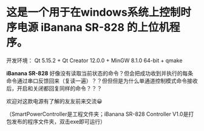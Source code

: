 # 这是一个用于在windows系统上控制时序电源 iBanana SR-828 的上位机程序。  

开发环境： Qt 5.15.2 + Qt Creator 12.0.0 + MinGW 8.1.0 64-bit + qmake  

**iBanana SR-828** 好像没有读取当前状态的命令？但会把成功收到并执行的每条命令通过串口反馈回来（复读一遍）？？但但但是为什么单通道控制模式命令接收后，开启和关闭都回复同样的命令？？？  

欢迎对这款电源有了解的友友前来交流😀  

（SmartPowerController是工程文件夹；iBanana SR-828 Controller V1.0是打包发布的程序文件夹，双击exe即可运行）
